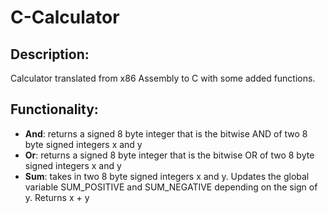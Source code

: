 # C-Calculator

## Description:

Calculator translated from x86 Assembly to C with some added functions.

## Functionality:

* **And**: returns a signed 8 byte integer that is the bitwise AND of two 8 byte signed integers x and y
* **Or**: returns a signed 8 byte integer that is the bitwise OR of two 8 byte signed integers x and y
* **Sum**: takes in two 8 byte signed integers x and y. Updates the global variable SUM_POSITIVE and SUM_NEGATIVE depending on the sign of y.  Returns x + y
